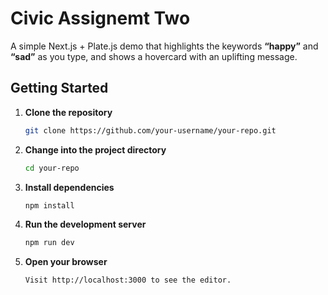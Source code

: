 # Civic Assignemt Two

A simple Next.js + Plate.js demo that highlights the keywords **“happy”** and **“sad”** as you type, and shows a hovercard with an uplifting message.


## Getting Started

1. **Clone the repository**  
    ```bash
    git clone https://github.com/your-username/your-repo.git
   
2. **Change into the project directory**
    ```bash
    cd your-repo

3. **Install dependencies**
    ```bash
    npm install

4. **Run the development server**
    ```bash
    npm run dev

5. **Open your browser**
    ```bash
    Visit http://localhost:3000 to see the editor.